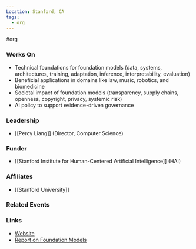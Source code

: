 ```yaml
---
Location: Stanford, CA
tags:
  - org
---
```

#org

### Works On
- Technical foundations for foundation models (data, systems, architectures, training, adaptation, inference, interpretability, evaluation)
- Beneficial applications in domains like law, music, robotics, and biomedicine
- Societal impact of foundation models (transparency, supply chains, openness, copyright, privacy, systemic risk)
- AI policy to support evidence-driven governance

### Leadership
- [[Percy Liang]] (Director, Computer Science)

### Funder
- [[Stanford Institute for Human-Centered Artificial Intelligence]] (HAI)

### Affiliates
- [[Stanford University]]

### Related Events

### Links
- [Website](https://crfm.stanford.edu)
- [Report on Foundation Models](https://crfm.stanford.edu/assets/report.pdf)
